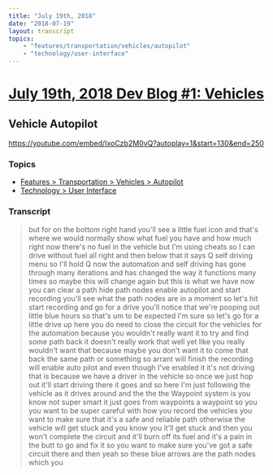 ```yaml
---
title: "July 19th, 2018"
date: "2018-07-19"
layout: transcript
topics: 
    - "features/transportation/vehicles/autopilot"
    - "technology/user-interface"
---
```

# [July 19th, 2018 Dev Blog #1: Vehicles](../2018-07-19.md)
## Vehicle Autopilot
https://youtube.com/embed/IxoCzb2M0vQ?autoplay=1&start=130&end=250
### Topics
* [Features > Transportation > Vehicles > Autopilot](../topics/features/transportation/vehicles/autopilot.md)
* [Technology > User Interface](../topics/technology/user-interface.md)

### Transcript

> but for
> on the bottom right hand you'll see a
> little fuel icon and that's where we
> would normally show what fuel you have
> and how much right now there's no fuel
> in the vehicle but I'm using cheats so I
> can drive without fuel all right and
> then below that it says Q self driving
> menu so I'll hold Q now the automation
> and self driving has gone through many
> iterations and has changed the way it
> functions many times so maybe this will
> change again but this is what we have
> now you can clear a path hide path nodes
> enable autopilot and start recording
> you'll see what the path nodes are in a
> moment so let's hit start recording and
> go for a drive you'll notice that we're
> pooping out little blue hours so that's
> um to be expected I'm sure so let's go
> for a little drive up here you do need
> to close the circuit for the vehicles
> for the automation because you wouldn't
> really want it to try and find some path
> back it doesn't really work that well
> yet like you really wouldn't want that
> because maybe you don't want it to come
> that back the same path or something
> so arrant will finish the recording will
> enable auto pilot and even though I've
> enabled it it's not driving that is
> because we have a driver in the vehicle
> so once we just hop out it'll start
> driving there it goes and so here I'm
> just following the vehicle as it drives
> around and the the the Waypoint system
> is you know not super smart it just goes
> from waypoints a waypoint
> so you you want to be super careful with
> how you record the vehicles you want to
> make sure that it's a safe and reliable
> path otherwise the vehicle will get
> stuck and you know you it'll get stuck
> and then you won't complete the circuit
> and it'll burn off its fuel and it's a
> pain in the butt to go and fix it so you
> want to make sure you've got a safe
> circuit there and then yeah so these
> blue arrows are the path nodes which you
